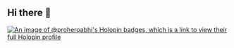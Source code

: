 ## Hi there 👋

[![An image of @proheroabhi's Holopin badges, which is a link to view their full Holopin profile](https://holopin.me/proheroabhi)](https://holopin.io/@proheroabhi)

